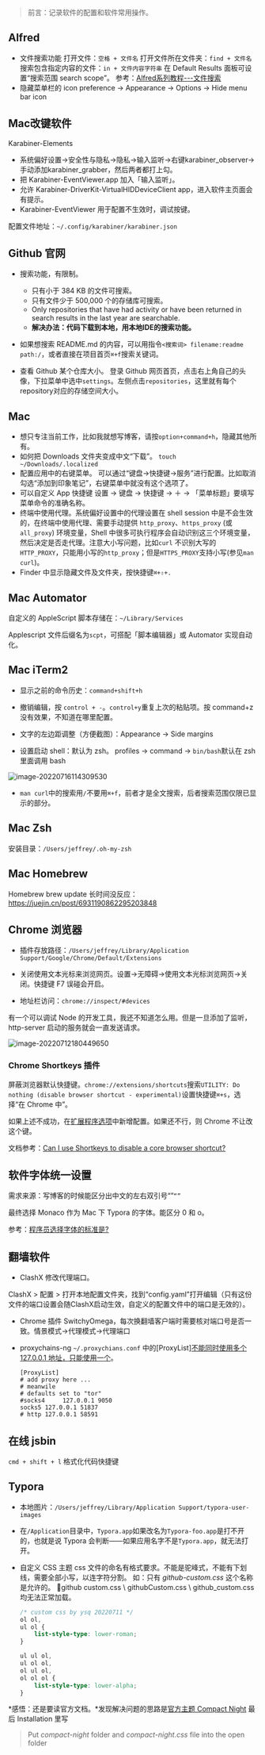 > 前言：记录软件的配置和软件常用操作。

## Alfred

- 文件搜索功能
    打开文件：`空格 + 文件名`
    打开文件所在文件夹：`find + 文件名`
    搜索包含指定内容的文件：`in + 文件内容字符串`
    在 Default Results 面板可设置“搜索范围 search scope”。
    参考：[Alfred系列教程---文件搜索](https://www.jianshu.com/p/2ce1dd633f4f)
- 隐藏菜单栏的 icon
    preference → Appearance → Options → Hide menu bar icon

## Mac改键软件

Karabiner-Elements

- 系统偏好设置→安全性与隐私→隐私→输入监听→右键karabiner_observer→手动添加karabiner_grabber，然后两者都打上勾。
- 把 Karabiner-EventViewer.app 加入「输入监听」。
- 允许 Karabiner-DriverKit-VirtualHIDDeviceClient  app，进入软件主页面会有提示。
- Karabiner-EventViewer 用于配置不生效时，调试按键。

配置文件地址：`~/.config/karabiner/karabiner.json`

## Github 官网

- 搜索功能，有限制。
    - 只有小于 384 KB 的文件可搜索。
    - 只有文件少于 500,000 个的存储库可搜索。
    - Only repositories that have had activity or have been returned in search results in the last year are searchable.
    - **解决办法：代码下载到本地，用本地IDE的搜索功能。**

- 如果想搜索 README.md 的内容，可以用指令`<搜索词> filename:readme path:/`，或者直接在项目首页`⌘+f`搜索关键词。
- 查看 Github 某个仓库大小。
    登录 Github 网页首页，点击右上角自己的头像，下拉菜单中选中`settings`。左侧点击`repositories`，这里就有每个repository对应的存储空间大小。

## Mac

- 想只专注当前工作，比如我就想写博客，请按`option+command+h`，隐藏其他所有。
- 如何把 Downloads 文件夹变成中文“下载”。
    `touch ~/Downloads/.localized`
- 配置应用中的右键菜单。
    可以通过“键盘→快捷键→服务”进行配置。比如取消勾选“添加到印象笔记”，右键菜单中就没有这个选项了。
- 可以自定义 App 快捷键
    设置 → 键盘 → 快捷键 → ＋ → 「菜单标题」要填写菜单命令的准确名称。
- 终端中使用代理。系统偏好设置中的代理设置在 shell session 中是不会生效的，在终端中使用代理、需要手动提供 `http_proxy`、`https_proxy` (或 `all_proxy`) 环境变量，Shell 中很多可执行程序会自动识别这三个环境变量，然后决定是否走代理。注意大小写问题，比如`curl` 不识别大写的`HTTP_PROXY`，只能用小写的`http_proxy`；但是`HTTPS_PROXY`支持小写(参见`man curl`)。
- Finder 中显示隐藏文件及文件夹，按快捷键`⌘+⇧+.`

## Mac Automator

自定义的 AppleScript 脚本存储在：`~/Library/Services`

Applescript 文件后缀名为`scpt`，可搭配「脚本编辑器」或 Automator 实现自动化。

## Mac iTerm2

- 显示之前的命令历史：`command+shift+h`

- 撤销编辑，按 `control + -`。`control+y`重复上次的粘贴项。按 command+z 没有效果，不知道在哪里配置。

- 文字的左边距调整（方便截图）：Appearance → Side margins

- 设置启动 shell：默认为 zsh。
    profiles → command → `bin/bash`默认在 zsh 里面调用 bash

![image-20220716114309530](https://wx4.sinaimg.cn/mw690/6cdfff77gy1h48mbz1dgwj20jw04habh.jpg)

- `man curl`中的搜索用`/`不要用`⌘+f`，前者才是全文搜索，后者搜索范围仅限已显示的部分。

    

## Mac Zsh

安装目录：`/Users/jeffrey/.oh-my-zsh`

## Mac Homebrew

Homebrew brew update 长时间没反应：https://juejin.cn/post/6931190862295203848

## Chrome 浏览器

- 插件存放路径：`/Users/jeffrey/Library/Application Support/Google/Chrome/Default/Extensions`
- 关闭使用文本光标来浏览网页。设置→无障碍→使用文本光标浏览网页→关闭。快捷键 F7 误碰会开启。

- 地址栏访问：`chrome://inspect/#devices`

有一个可以调试 Node 的开发工具，我还不知道怎么用。但是一旦添加了监听，http-server 启动的服务就会一直发送请求。

<img src="https://wx4.sinaimg.cn/large/6cdfff77gy1h44axmj5zuj20ft0bvgof.jpg" alt="image-20220712180449650"  />

### Chrome Shortkeys 插件

屏蔽浏览器默认快捷键。`chrome://extensions/shortcuts`搜索`UTILITY: Do nothing (disable browser shortcut - experimental)`设置快捷键`⌘+s`，选择“在 Chrome 中”。

如果上述不成功，在[扩展程序选项](chrome-extension://logpjaacgmcbpdkdchjiaagddngobkck/options/options.html)中新增配置。如果还不行，则 Chrome 不让改这个键。

文档参考：[Can I use Shortkeys to disable a core browser shortcut?](https://github.com/crittermike/shortkeys/wiki/FAQs-and-Troubleshooting#Can_I_use_Shortkeys_to_disable_a_core_browser_shortcut)

## 软件字体统一设置

需求来源：写博客的时候能区分出中文的左右双引号“”`“”`

最终选择 Monaco 作为 Mac 下 Typora 的字体。能区分 0 和 o。

参考：[程序员选择字体的标准是?](https://segmentfault.com/q/1010000000193702#a-1020000000193822)

## 翻墙软件

- ClashX 修改代理端口。

ClashX > 配置 > 打开本地配置文件夹，找到“config.yaml”打开编辑（只有这份文件的端口设置会随ClashX启动生效，自定义的配置文件中的端口是无效的）。

- Chrome 插件 SwitchyOmega，每次换翻墙客户端时需要核对端口号是否一致。情景模式→代理模式→代理端口

- proxychains-ng
    `~/.proxychians.conf` 中的[ProxyList][不能同时使用多个 127.0.0.1 地址，只能使用一个](https://github.com/rofl0r/proxychains-ng/issues/30)。

    ```shell
    [ProxyList]
    # add proxy here ...
    # meanwile
    # defaults set to "tor"
    #socks4 	127.0.0.1 9050
    socks5 127.0.0.1 51837
    # http 127.0.0.1 58591
    ```

    




## 在线 jsbin

`cmd + shift + l` 格式化代码快捷键

## Typora

- 本地图片：`/Users/jeffrey/Library/Application Support/typora-user-images`
  
- 在`/Application`目录中，`Typora.app`如果改名为`Typora-foo.app`是打不开的，也就是说 Typora 会判断——如果应用名字不是`Typora.app`，就无法打开。
  
- 自定义 CSS 主题
    css 文件的命名有格式要求。不能是驼峰式，不能有下划线，需要全部小写，以连字符分割。
    如：只有 *github-custom.css* 这个名称是允许的。
    :no_good:github custom.css \ githubCustom.css \ github_custom.css 均无法正常加载。
    
    ```css
    /* custom css by ysq 20220711 */
    ol ol,
    ul ol {
        list-style-type: lower-roman;
    }
    
    ul ul ol,
    ul ol ol,
    ol ul ol,
    ol ol ol {
        list-style-type: lower-alpha;
    }
    ```
    
    

*感悟：还是要读官方文档。*发现解决问题的思路是[官方主题 Compact Night](https://theme.typora.io/theme/Compact-Night/) 最后 Installation 里写

> Put *compact-night* folder and *compact-night.css* file into the open folder 
